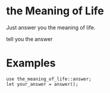 # the Meaning of Life
Just answer you the meaning of life.


tell you the answer
 
# Examples
```
use the_meaning_of_life::answer;
let your_answer = answer();
```